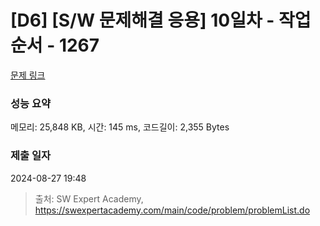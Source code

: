 # [D6] [S/W 문제해결 응용] 10일차 - 작업순서 - 1267 

[문제 링크](https://swexpertacademy.com/main/code/problem/problemDetail.do?contestProbId=AV18TrIqIwUCFAZN) 

### 성능 요약

메모리: 25,848 KB, 시간: 145 ms, 코드길이: 2,355 Bytes

### 제출 일자

2024-08-27 19:48



> 출처: SW Expert Academy, https://swexpertacademy.com/main/code/problem/problemList.do